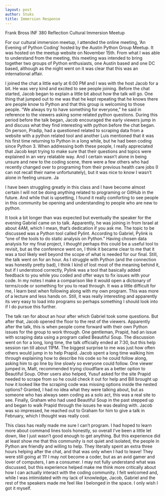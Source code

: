 ```yaml
---
layout: post
author: Stuks
title: Immersion Response
---
```


Frank Bross
INF 380
Reflection
Cultural Immersion Meetup


For our cultural immersion meetup, I attended the online meeting, ‘An Evening of Python Coding’ hosted by the Austin Python Group Meetup. It was hosted on the meetup website on November 15th. From what I was able to understand from the meeting, this meeting was intended to bring together two groups of Python enthusiasts, one Austin based and one DC based, although as the night went on it was clear that this was an international affair. 

I joined the chat a little early at 6:00 PM and I was with the host Jacob for a bit. He was very kind and excited to see people joining. Before the chat started, Jacob began to explain a little bit about how the talk will go. One thing that jumped out to me was that he kept repeating that he knows there are people know to Python and that this group is welcoming to those people. “We always try to have something for everyone,” he said in reference to the viewers asking some related python questions. During this period before the talk began, Jacob encouraged the early viewers jump in and discuss what they find interesting with python before the chat began.  On person, Pradip, had a questioned related to scraping data from a website with a python related tool and another Luis mentioned that it was his first time returning to Python in a long while, but he had been coding since Python 3.  When addressing both these people, I really appreciated that Jacob kept trying to make sure that their questions and topics were explained in an very relatable way.  And I certain wasn’t alone in being unsure and new to the coding scene, there were a few others who had recently changed over to programing from their previous health care jobs (I can not recall their name unfortunately), but it was nice to know I wasn’t alone in feeling unsure. Ja 

I have been struggling greatly in this class and I have become almost certain I will not be doing anything related to programing or GitHub in the future. And while that is upsetting, I found it really comforting to see people in this community be opening and understanding to people who are new to python.

It took a bit longer than was expected but eventually the speaker for the evening Gabriel came on to talk. Apparently, he was joining in from Israel at about 4AM, which I mean, that’s dedication if you ask me. The topic to be discussed was a Python tool called Pylint. According to Gabriel, Pylink is “one of the tools to do static analysis on Python.” Having chosen data analysis for my final project, I thought perhaps this could be a useful tool to revisit, but as the conference went on, I think it became clear to me that it was a tool likely well beyond the scope of what is needed for our final. Still, the talk went on for an hour. As I struggle with Python (and the connection was honestly pretty bad), I think I kind of lost most of the meaning behind it, but if I understood correctly, Pylink was a tool that basically added feedback to you while you coded and offer ways to fix issues with your code. In my notes I make a comparison like it would open a dictonary of terms/code or something for you to read through. It was a little difficult for me, I learn best when following along with my own program. This was more of a lecture and less hands on. Still, it was really interesting and apparently its very easy to load into programs so perhaps something I should look into if I do pursue this further.

The talk ran for about an hour after which Gabriel took some questions. But after that, Jacob opened the floor to the rest of the viewers. Apparently after the talk, this is when people come forward with their own Python issues for the group to work through. One gentleman, Prapid, had an issue with scraping data using a program called Beautiful Soup. The discussion went on for a long, long time, the talk officially ended at 7:30, but this help session ran till about 11PM. The biggest surprise to me was just how often others would jump in to help Prapid. Jacob spent a long time walking him through explaining how to describe his code so he could follow along, asking him to go line by line slowly so everyone could follow. One viewer jumped in, Matt, recommended trying cloudflare as a better option to Beautiful Soup. Other users also helped, Yusuf asked for the site Prapid needed to scrape from so he could check it out for help and Bill brought up how it looked like the scraping code was missing options inside the nested options? Granted, I had no idea what they were talking about, but as someone who has always seen coding as a solo act, this was a real site to see. Finally, Graham who had used Beautiful Soup in the past stepped up and began to walk Prapid through the issues he was dealing with. Jacob was so impressed, he reached out to Graham for him to give a talk in February, which I thought was really cool.

This class has really made me sure I can’t program. I had hoped to learn more about command lines tools honestly, so overall I’ve been a little let down, like I just wasn’t good enough to get anything. But this experience did at least show me that this community is not quiet and isolated, the people in Python are friendly and willing to help. They literally spent an extra three hours helping after the chat, and that was only when I had to leave! They were still going at 11! I may not become a coder, but as an avid gamer and lover of computers, I am a consumer. I may not fully understand what was discussed, but this experience helped make me think more critically about how I can actually interact with the coding community. I felt welcomed and, while I was intimidated with my lack of knowledge, Jacob, Gabriel and the rest of the speakers made me feel like I belonged in the space. I only wish I got it myself.
